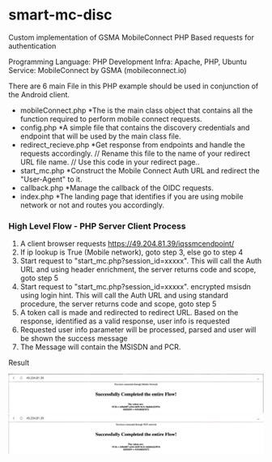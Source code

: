 # smart-mc-disc
Custom implementation of GSMA MobileConnect PHP Based requests for authentication 

Programming Language: PHP
Development Infra: Apache, PHP, Ubuntu 
Service: MobileConnect by GSMA (mobileconnect.io)

There are 6 main File in this PHP example
should be used in conjunction of the Android client.

* mobileConnect.php
  *The is the main class object that contains all the function required to perform mobile connect requests.
* config.php
  *A simple file that contains the discovery credentials and endpoint that will be used by the main class file.
* redirect_recieve.php
  *Get response from endpoints and handle the requests accordingly. // Rename this file to the name of your redirect URL file name. // Use this code in your redirect page..
* start_mc.php
  *Construct the Mobile Connect Auth URL and redirect the "User-Agent" to it.
* callback.php
  *Manage the callback of the OIDC requests. 
* index.php
  *The landing page that identifies if you are using mobile network or not and routes you accordingly.

### High Level Flow - PHP Server Client Process
1. A client browser requests https://49.204.81.39/iqssmcendpoint/ 
2. If ip lookup is True (Mobile network), goto step 3, else go to step 4
3. Start request to "start_mc.php?session_id=xxxxx". This will call the Auth URL and using header enrichment, the server returns code and scope, goto step 5
4. Start request to "start_mc.php?session_id=xxxxx". encrypted msisdn using login hint. This will call the Auth URL and using standard procedure, the server returns code and scope, goto step 5
5. A token call is made and redirected to redirect URL. Based on the response, identified as a valid response, user info is requested
6. Requested user info parameter will be processed, parsed and user will be shown the success message
7. The Message will contain the MSISDN and PCR.


Result

![Alt text](pocusingmobnw.png?raw=true "From Mobile Network")
![Alt text](pocusingwifi.png?raw=true "From WiFi Network")
